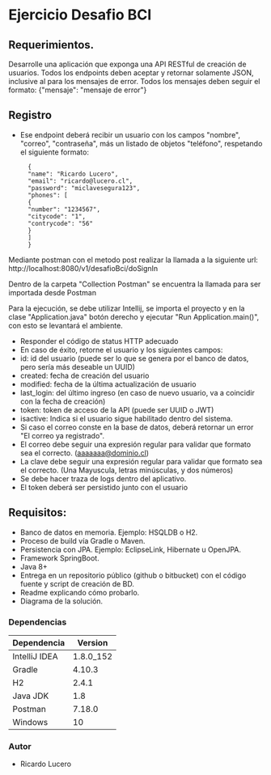 # Ejercicio Desafio BCI


## Requerimientos.

Desarrolle una aplicación que exponga una API RESTful de creación de usuarios.
Todos los endpoints deben aceptar y retornar solamente JSON, inclusive al para los mensajes de error.
Todos los mensajes deben seguir el formato:
{"mensaje": "mensaje de error"}

## Registro

- Ese endpoint deberá recibir un usuario con los campos "nombre", "correo", "contraseña", más
un listado de objetos "teléfono", respetando el siguiente formato:

        {
        "name": "Ricardo Lucero",
        "email": "ricardo@lucero.cl",
        "password": "miclavesegura123",
        "phones": [
        {
        "number": "1234567",
        "citycode": "1",
        "contrycode": "56"
        }
        ]
        }

Mediante postman con el metodo post realizar la llamada a la siguiente url:
http://localhost:8080/v1/desafioBci/doSignIn

Dentro de la carpeta "Collection Postman" se encuentra la llamada para ser importada desde Postman

Para la ejecución, se debe utilizar Intellij, se importa el proyecto y en la clase "Application.java" botón derecho y ejecutar "Run Application.main()", con esto se levantará el ambiente.

- Responder el código de status HTTP adecuado
- En caso de éxito, retorne el usuario y los siguientes campos:
- id: id del usuario (puede ser lo que se genera por el banco de datos, pero sería más
deseable un UUID)
- created: fecha de creación del usuario
- modified: fecha de la última actualización de usuario
- last_login: del último ingreso (en caso de nuevo usuario, va a coincidir con la fecha
de creación)
- token: token de acceso de la API (puede ser UUID o JWT)
- isactive: Indica si el usuario sigue habilitado dentro del sistema.
- Si caso el correo conste en la base de datos, deberá retornar un error "El correo ya
registrado".
- El correo debe seguir una expresión regular para validar que formato sea el correcto.
(aaaaaaa@dominio.cl)
- La clave debe seguir una expresión regular para validar que formato sea el correcto. (Una
Mayuscula, letras minúsculas, y dos números)
- Se debe hacer traza de logs dentro del aplicativo.
- El token deberá ser persistido junto con el usuario


## Requisitos:


- Banco de datos en memoria. Ejemplo: HSQLDB o H2.
- Proceso de build vía Gradle o Maven.
- Persistencia con JPA. Ejemplo: EclipseLink, Hibernate u OpenJPA.
- Framework SpringBoot.
- Java 8+
- Entrega en un repositorio público (github o bitbucket) con el código fuente y script de
creación de BD.
- Readme explicando cómo probarlo.
- Diagrama de la solución.

  




### Dependencias


| Dependencia | Version |
| ------ | ------ |
| IntelliJ IDEA | 1.8.0_152 |
| Gradle | 4.10.3|
| H2 | 2.4.1 |
| Java JDK  | 1.8 |
| Postman  | 7.18.0 |
| Windows | 10 |


### Autor

 - Ricardo Lucero

